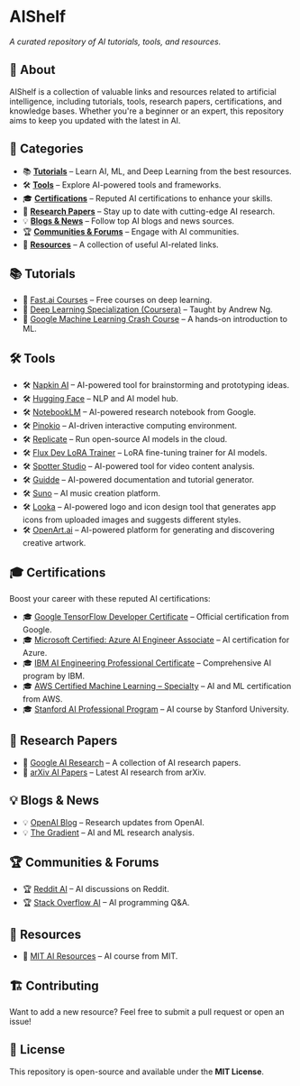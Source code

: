 # **AIShelf**  
*A curated repository of AI tutorials, tools, and resources.*  

## 🚀 **About**  
AIShelf is a collection of valuable links and resources related to artificial intelligence, including tutorials, tools, research papers, certifications, and knowledge bases. Whether you're a beginner or an expert, this repository aims to keep you updated with the latest in AI.  

## 📌 **Categories**  
- 📚 [**Tutorials**](#-tutorials) – Learn AI, ML, and Deep Learning from the best resources.  
- 🛠 [**Tools**](#-tools) – Explore AI-powered tools and frameworks.  
- 🎓 [**Certifications**](#-certifications) – Reputed AI certifications to enhance your skills.  
- 📄 [**Research Papers**](#-research-papers) – Stay up to date with cutting-edge AI research.  
- 💡 [**Blogs & News**](#-blogs--news) – Follow top AI blogs and news sources.  
- 🏆 [**Communities & Forums**](#-communities--forums) – Engage with AI communities.  
- 🔗 [**Resources**](#-resources) – A collection of useful AI-related links.  

## 📚 **Tutorials**  
- 📌 [Fast.ai Courses](https://www.fast.ai/) – Free courses on deep learning.  
- 📌 [Deep Learning Specialization (Coursera)](https://www.coursera.org/specializations/deep-learning) – Taught by Andrew Ng.  
- 📌 [Google Machine Learning Crash Course](https://developers.google.com/machine-learning/crash-course) – A hands-on introduction to ML.  

## 🛠 **Tools**  
- 🛠 [Napkin AI](https://napkin.ai/) – AI-powered tool for brainstorming and prototyping ideas.  
- 🛠 [Hugging Face](https://huggingface.co/) – NLP and AI model hub.  
- 🛠 [NotebookLM](https://notebooklm.google.com/) – AI-powered research notebook from Google.  
- 🛠 [Pinokio](https://pinokio.computer/) – AI-driven interactive computing environment.  
- 🛠 [Replicate](https://replicate.com/) – Run open-source AI models in the cloud.  
- 🛠 [Flux Dev LoRA Trainer](https://replicate.com/ostris/flux-dev...) – LoRA fine-tuning trainer for AI models.  
- 🛠 [Spotter Studio](https://partner.spotterstudio.com/fut...) – AI-powered tool for video content analysis.  
- 🛠 [Guidde](https://www.guidde.com/) – AI-powered documentation and tutorial generator.  
- 🛠 [Suno](https://suno.com/) – AI music creation platform.  
- 🛠 [Looka](https://looka.com/) – AI-powered logo and icon design tool that generates app icons from uploaded images and suggests different styles.  
- 🛠 [OpenArt.ai](https://openart.ai/) – AI-powered platform for generating and discovering creative artwork.  

## 🎓 **Certifications**  
Boost your career with these reputed AI certifications:  
- 🎓 [Google TensorFlow Developer Certificate](https://www.tensorflow.org/certificate) – Official certification from Google.  
- 🎓 [Microsoft Certified: Azure AI Engineer Associate](https://learn.microsoft.com/en-us/certifications/azure-ai-engineer/) – AI certification for Azure.  
- 🎓 [IBM AI Engineering Professional Certificate](https://www.coursera.org/professional-certificates/ai-engineer-ibm) – Comprehensive AI program by IBM.  
- 🎓 [AWS Certified Machine Learning – Specialty](https://aws.amazon.com/certification/certified-machine-learning-specialty/) – AI and ML certification from AWS.  
- 🎓 [Stanford AI Professional Program](https://online.stanford.edu/programs/artificial-intelligence-professional-program) – AI course by Stanford University.  

## 📄 **Research Papers**  
- 📄 [Google AI Research](https://ai.google/research/) – A collection of AI research papers.  
- 📄 [arXiv AI Papers](https://arxiv.org/list/cs.AI/recent) – Latest AI research from arXiv.  

## 💡 **Blogs & News**  
- 💡 [OpenAI Blog](https://openai.com/research/) – Research updates from OpenAI.  
- 💡 [The Gradient](https://thegradient.pub/) – AI and ML research analysis.  

## 🏆 **Communities & Forums**  
- 🏆 [Reddit AI](https://www.reddit.com/r/artificial/) – AI discussions on Reddit.  
- 🏆 [Stack Overflow AI](https://stackoverflow.com/questions/tagged/artificial-intelligence) – AI programming Q&A.  

## 🔗 **Resources**
- 🔗 [MIT AI Resources](https://ocw.mit.edu/courses/electrical-engineering-and-computer-science/6-034-artificial-intelligence-fall-2010/) – AI course from MIT.  

## 🏗 **Contributing**  
Want to add a new resource? Feel free to submit a pull request or open an issue!  

## 📜 **License**  
This repository is open-source and available under the **MIT License**.